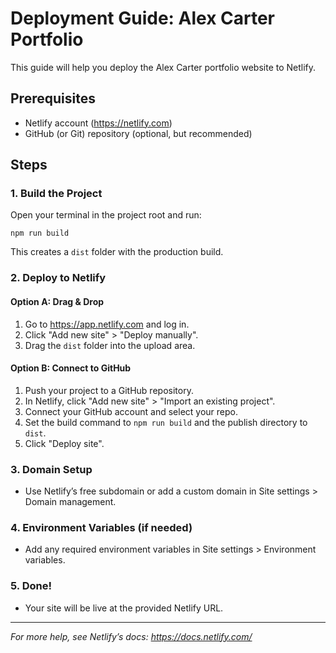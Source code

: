 # Deployment Guide: Alex Carter Portfolio

This guide will help you deploy the Alex Carter portfolio website to Netlify.

## Prerequisites

- Netlify account (https://netlify.com)
- GitHub (or Git) repository (optional, but recommended)

## Steps

### 1. Build the Project

Open your terminal in the project root and run:

    npm run build

This creates a `dist` folder with the production build.

### 2. Deploy to Netlify

#### Option A: Drag & Drop

1. Go to https://app.netlify.com and log in.
2. Click "Add new site" > "Deploy manually".
3. Drag the `dist` folder into the upload area.

#### Option B: Connect to GitHub

1. Push your project to a GitHub repository.
2. In Netlify, click "Add new site" > "Import an existing project".
3. Connect your GitHub account and select your repo.
4. Set the build command to `npm run build` and the publish directory to `dist`.
5. Click "Deploy site".

### 3. Domain Setup

- Use Netlify’s free subdomain or add a custom domain in Site settings > Domain management.

### 4. Environment Variables (if needed)

- Add any required environment variables in Site settings > Environment variables.

### 5. Done!

- Your site will be live at the provided Netlify URL.

---

_For more help, see Netlify’s docs: https://docs.netlify.com/_

